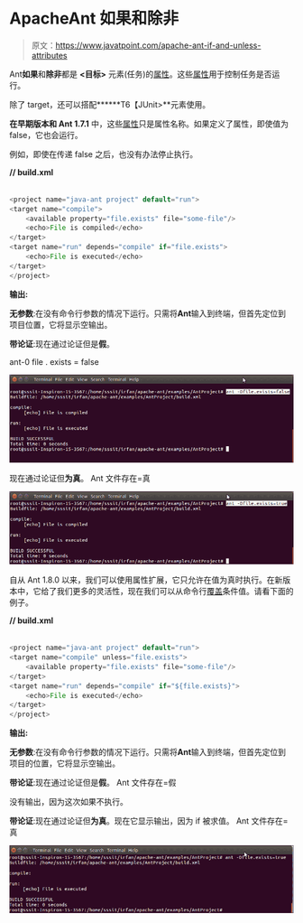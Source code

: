 # ApacheAnt 如果和除非

> 原文：<https://www.javatpoint.com/apache-ant-if-and-unless-attributes>

Ant**如果**和**除非**都是 **<目标>** 元素(任务)的[属性](xml-attributes)。这些[属性](attribute)用于控制任务是否运行。

除了 target，还可以搭配**<target>****T6【JUnit>**元素使用。

**在早期版本和 Ant 1.7.1** 中，这些[属性](xhtml-attributes)只是属性名称。如果定义了属性，即使值为 false，它也会运行。

例如，即使在传递 false 之后，也没有办法停止执行。

**// build.xml**

```java

<project name="java-ant project" default="run">
<target name="compile">
    <available property="file.exists" file="some-file"/>
    <echo>File is compiled</echo>
</target>
<target name="run" depends="compile" if="file.exists">
    <echo>File is executed</echo>
</target>
</project>

```

**输出:**

**无参数**:在没有命令行参数的情况下运行。只需将**Ant**输入到终端，但首先定位到项目位置，它将显示空输出。

**带论证**:现在通过论证但是**假**。

ant-0 file . exists = false

![Apache Ant If and Unless](img/e7fdf39d2160146abf9a56b25449200f.png)

现在通过论证但**为真**。
Ant 文件存在=真

![Apache Ant If and Unless](img/5e2de6cd36f28f5545f7ed32ecfd4209.png)

自从 Ant 1.8.0 以来，我们可以使用属性扩展，它只允许在值为真时执行。在新版本中，它给了我们更多的灵活性，现在我们可以从命令行[覆盖](method-overriding-in-java)条件值。请看下面的例子。

**// build.xml**

```java

<project name="java-ant project" default="run">
<target name="compile" unless="file.exists">
    <available property="file.exists" file="some-file"/>
</target>
<target name="run" depends="compile" if="${file.exists}">
    <echo>File is executed</echo>
</target>
</project>

```

**输出:**

**无参数**:在没有命令行参数的情况下运行。只需将**Ant**输入到终端，但首先定位到项目的位置，它将显示空输出。

**带论证**:现在通过论证但是**假**。
Ant 文件存在=假

没有输出，因为这次如果不执行。

**带论证**:现在通过论证但**为真**。现在它显示输出，因为 if 被求值。
Ant 文件存在=真

![Apache Ant If and Unless](img/ff455e482e3a25109fb7ae850736ffd9.png)